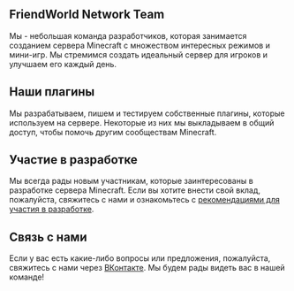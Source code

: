 ## FriendWorld Network Team
Мы - небольшая команда разработчиков, которая занимается созданием сервера Minecraft с множеством интересных режимов и мини-игр.
Мы стремимся создать идеальный сервер для игроков и улучшаем его каждый день.

## Наши плагины
Мы разрабатываем, пишем и тестируем собственные плагины, которые используем на сервере. Некоторые из них мы выкладываем в общий доступ, чтобы помочь другим сообществам Minecraft.

## Участие в разработке
Мы всегда рады новым участникам, которые заинтересованы в разработке сервера Minecraft. Если вы хотите внести свой вклад, пожалуйста, свяжитесь с нами и ознакомьтесь с [рекомендациями для участия в разработке](CONTRIBUTING.md).

## Связь с нами
Если у вас есть какие-либо вопросы или предложения, пожалуйста, свяжитесь с нами через [ВКонтакте](https://vk.com/fwnetmc "Наш ВК"). Мы будем рады видеть вас в нашей команде!